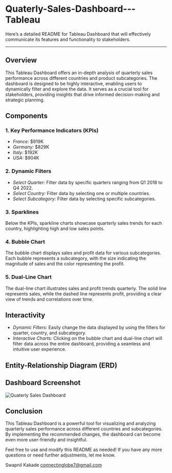 # Quaterly-Sales-Dashboard---Tableau

Here’s a detailed README for Tableau Dashboard that will effectively communicate its features and functionality to stakeholders.

---

## Overview
This Tableau Dashboard offers an in-depth analysis of quarterly sales performance across different countries and product subcategories. The dashboard is designed to be highly interactive, enabling users to dynamically filter and explore the data. It serves as a crucial tool for stakeholders, providing insights that drive informed decision-making and strategic planning.

## Components

### 1. Key Performance Indicators (KPIs)
- *France:* $919K
- *Germany:* $829K
- *Italy:* $192K
- *USA:* $904K

### 2. Dynamic Filters
- *Select Quarter:* Filter data by specific quarters ranging from Q1 2018 to Q4 2022.
- *Select Country:* Filter data by selecting one or multiple countries.
- *Select Subcategory:* Filter data by selecting specific subcategories.
  
### 3. Sparklines
Below the KPIs, sparkline charts showcase quarterly sales trends for each country, highlighting high and low sales points.

### 4. Bubble Chart
The bubble chart displays sales and profit data for various subcategories. Each bubble represents a subcategory, with the size indicating the magnitude of sales and the color representing the profit.

### 5. Dual-Line Chart
The dual-line chart illustrates sales and profit trends quarterly. The solid line represents sales, while the dashed line represents profit, providing a clear view of trends and correlations over time.

## Interactivity
- *Dynamic Filters:* Easily change the data displayed by using the filters for quarter, country, and subcategory.
- *Interactive Charts:* Clicking on the bubble chart and dual-line chart will filter data across the entire dashboard, providing a seamless and intuitive user experience.

## Entity-Relationship Diagram (ERD)

## Dashboard Screenshot
![Quaterly Sales Dashboard](https://github.com/user-attachments/assets/4b624c71-7f3f-4f38-9d5f-db4a0ffd0cba)

## Conclusion
This Tableau Dashboard is a powerful tool for visualizing and analyzing quarterly sales performance across different countries and subcategories. By implementing the recommended changes, the dashboard can become even more user-friendly and insightful.

Feel free to use and modify this README as needed! If you have any more questions or need further adjustments, let me know.

Swapnil Kakade
connectinglobe7@gmail.com
